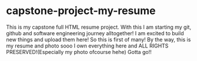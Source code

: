 # capstone-project-my-resume
This is my capstone full HTML resume project.
With this I am starting my git, github and software engineering journey alltogether!
I am excited to build new things and upload them here!
So this is first of many!
By the way, this is my resume and photo sooo I own everything here and ALL RIGHTS PRESERVED!(Especially my photo ofcourse hehe)
Gotta go!!
